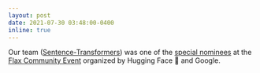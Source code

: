```yaml
---
layout: post
date: 2021-07-30 03:48:00-0400
inline: true
---
```


Our team ([Sentence-Transformers](https://huggingface.co/flax-sentence-embeddings)) was one of the [special nominees](https://github.com/manandey/manandey.github.io/blob/master/assets/pdf/hf_flax_jax.pdf) at the [Flax Community Event](https://discuss.huggingface.co/t/open-to-the-community-community-week-using-jax-flax-for-nlp-cv/7104) organized by Hugging Face 🤗 and Google.
